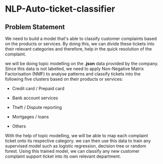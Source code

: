 # NLP-Auto-ticket-classifier

## Problem Statement 

We need to build a model that's able to classify customer complaints based on the products or services. By doing this, we can divide these tickets into their relevant categories and therefore, help in the quick resolution of the complaint.

we will be doing topic modelling on the <b>.json</b> data provided by the company. Since this data is not labelled, we need to apply Non-Negative Matrix Factorisation (NMF) to analyse patterns and classify tickets into the following five clusters based on their products or services:

* Credit card / Prepaid card

* Bank account services

* Theft / Dispute reporting

* Mortgages / loans

* Others 


With the help of topic modelling, we will be able to map each complaint ticket onto its respective category. we can then use this data to train any supervised model such as logistic regression, decision tree or random forest. Using this trained model, we can classify any new customer complaint support ticket into its own relevant department.
